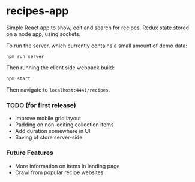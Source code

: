 # recipes-app

Simple React app to show, edit and search for recipes. Redux state stored on a
node app, using sockets.

To run the server, which currently contains a small amount of demo data:
```
npm run server
```

Then running the client side webpack build:
```
npm start
```

Then navigate to `localhost:4441/recipes`.

### TODO (for first release)

* Improve mobile grid layout
* Padding on non-editing collection items
* Add duration somewhere in UI
* Saving of store server-side

### Future Features

* More information on items in landing page
* Crawl from popular recipe websites
